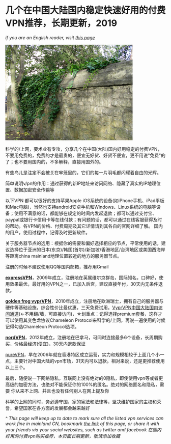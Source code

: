 # 几个在中国大陆国内稳定快速好用的付费VPN推荐，长期更新，2019

*if you are an English reader, visit [this page](https://topvpn.github.io/china)*

![2019年在中国能用的VPN 科学上网 翻墙， top vpn working fine in china，稳定好用的国外付费VPN推荐，中国vpn服务器，best vpn app for china, 付费vpn排行，中国vpn购买推荐，本页面推荐的VPN均支持以下常用系统/设备：Apple苹果iOS iPhone手机，(Google) android 安卓手机，Mac、Windows、Linux系统的电脑等，节点多、速度快、稳定好用](https://raw.githubusercontent.com/0dg/abc/master/cn-wall.png "墙")

科学的/上网，要术业有专攻，分享几个在中国(大陆)国内好用稳定的付费VPN，不要用免费的，免费的才是最贵的，便宜无好货、好货不便宜，更不用说"免费"的了；也不要用国内的，不多解释，直接用国外的。

有些鸟儿是注定不会被关在牢笼里的，它们的每一片羽毛都闪耀着自由的光辉。

简单说明v/pn的作用：通过获得的新IP地址来访问网络、隐藏了真实的IP地理位置、数据加密安全传输等

以下VPN 都可以很好的支持苹果Apple iOS系统的设备(如iPhone手机、iPad平板和Mac电脑)，当然也支持android安卓手机和Windows、Linux系统的电脑等设备；使用不满意的话，都能够在规定的时间内发起退款；都可以通过支付宝、paypal或银行卡信用卡等在线付款；有问题的话，都可以通过在线客服获得及时的帮助。各VPN的价格、付费周期及其它详情请到其各自的官网详细了解。
国内的用户，使用过程中，记得及时更新软件。

关于服务器节点的选用：根据你的需要和偏好选择相应的节点，平常使用的话，建议选择位于亚洲的日本(东京)/韩国(首尔)/新加坡/香港地区/台湾地区或美国西海岸等距离china mainland地理位置较近的地方的服务器节点。

注册的时候不建议使用QQ等国内邮箱，推荐用Gmail

[**expressVPN**](http://www.linkev.com/?a_fid=clover)，2009年成立，注册地在英属维尔京群岛，国际知名，口碑好，使用效果最优，最好用的VPN之一，已加入后宫，建议直接年付，30天内无条件退款。

[**golden frog vyprVPN**](https://www.goldenfrog.com/zh/vyprvpn?offer_id=174&amp;aff_id=3008)，2010年成立，注册地在欧洲瑞士，拥有自己的服务器与硬件等基础设施，综合性价比最优惠，三天免费试用。[VyprVPN中国大陆国内访问通道](https://www.joingf.com/zh/vyprvpn/special/vpn-seasonal-special?offer_id=174&aff_id=3008&url_id=118)(←不用翻/墙，可直接访问)，☆划重点：记得选择premium套餐，这样才可以使用其变色龙协议Chameleon Protocol来科学的/上网，再说一遍使用的时候记得勾选Chameleon Protocol选项。

[**nordVPN**](https://go.nordvpn.net/aff_c?offer_id=15&amp;aff_id=13110)，2012年成立，注册地在巴拿马，可同时连接最多6个设备，长周期购买，价格最经济(便宜)，30天内退款保证

[pureVPN](https://billing.purevpn.com/aff.php?aff=35614)，早在2006年就在香港特区成立运营，实力和规模相较于上面几个小一点，主要针对中国大陆的vpn市场，31天内可以退款。相对来说，还是更推荐使用以上三个。

最后，随便说一下网络隐私，互联网上没有绝对的0隐私，即使使用vpn等或者更高级的加密方法，也绝对不能保证你的100%的匿名。绝对的网络匿名和隐私，需要 你从来不上网、并且也没有任何别人在网上提及你

科学的上网的同时，务必遵守国，家的宪法和法律等，坚决维护国家的主权和荣誉，希望国家在各方面的发展都会越来越好

*^ This page will keep up to date to mark sure all the listed vpn services can work fine in mainland CN, bookmark [the link](https://topvpn.github.io) of this page, or share it with your friends via your social websites, such as twitter and facebook 在国内好用的付费vpn购买推荐，本页面长期更新，敬请添加收藏*
